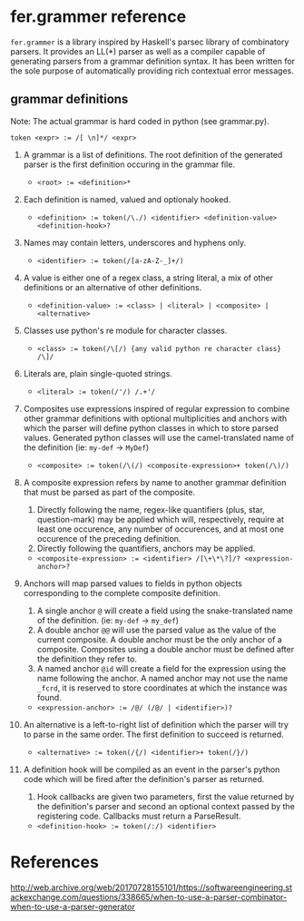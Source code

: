 # fer.grammer reference

`fer.grammer` is a library inspired by Haskell's parsec library of combinatory parsers. It provides an LL(*) parser as well as a compiler capable of generating parsers from a grammar definition syntax. It has been written for the sole purpose of automatically providing rich contextual error messages.

## grammar definitions

Note: The actual grammar is hard coded in python (see grammar.py).

```
token <expr> := /[ \n]*/ <expr>
```

1. A grammar is a list of definitions. The root definition of the generated 
   parser is the first definition occuring in the grammar file. 
   * `<root> := <definition>*`


1. Each definition is named, valued and optionaly hooked.
   * `<definition> := token(/\./) <identifier> <definition-value> <definition-hook>?`

1. Names may contain letters, underscores and hyphens only.
   * `<identifier> := token(/[a-zA-Z-_]+/)`

1. A value is either one of a regex class, a string literal, a mix of other
   definitions or an alternative of other definitions.
   * `<definition-value> := <class> | <literal> | <composite> | <alternative>`

1. Classes use python's re module for character classes.
   * `<class> := token(/\[/) {any valid python re character class} /\]/`

1. Literals are, plain single-quoted strings.
   * `<literal> := token(/'/) /.+'/`

1. Composites use expressions inspired of regular expression to combine other
   grammar definitions with optional multiplicities and anchors with which the
   parser will define python classes in which to store parsed values. Generated
   python classes will use the camel-translated name of the definition (ie:
   `my-def` -> `MyDef`)
   * `<composite> := token(/\(/) <composite-expression>+ token(/\)/)`

1. A composite expression refers by name to another grammar definition that 
   must be parsed as part of the composite. 
   1. Directly following the name, regex-like quantifiers (plus, star, 
   question-mark) may be applied which will, respectively, require at least 
   one occurence, any number of occurences, and at most one occurence of the 
   preceding definition. 
   1. Directly following the quantifiers, anchors may be applied.
   * `<composite-expression> := <identifier> /[\+\*\?]/? <expression-anchor>?`

1. Anchors will map parsed values to fields in python objects corresponding to 
   the complete composite definition. 
   1. A single anchor `@` will create a field using the snake-translated name of the
   definition. (ie: `my-def` -> `my_def`)
   1. A double anchor `@@` will use the parsed value as the value of the current 
   composite. A double anchor must be the only anchor of a composite. 
   Composites using a double anchor must be defined after the definition they 
   refer to.
   1. A named anchor `@id` will create a field for the expression using the name 
   following the anchor. A named anchor may not use the name `_fcrd`, it is 
   reserved to store coordinates at which the instance was found.
   * `<expression-anchor> := /@/ (/@/ | <identifier>)?`

1. An alternative is a left-to-right list of definition which the parser will 
   try to parse in the same order. The first definition to succeed is returned.
   * `<alternative> := token(/{/) <identifier>+ token(/}/)`

1. A definition hook will be compiled as an event in the parser's 
   python code which will be fired after the definition's parser as returned. 
   1. Hook callbacks are given two parameters, first the value returned by the 
   definition's parser and second an optional context passed by the 
   registering code. Callbacks must return a ParseResult.
   * `<definition-hook> := token(/:/) <identifier>`


# References

http://web.archive.org/web/20170728155101/https://softwareengineering.stackexchange.com/questions/338665/when-to-use-a-parser-combinator-when-to-use-a-parser-generator
